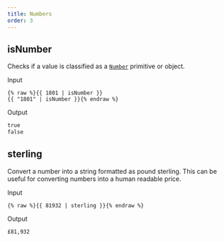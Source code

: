 ```yaml
---
title: Numbers
order: 3
---
```


## isNumber

Checks if a value is classified as a [`Number`](https://developer.mozilla.org/en-US/docs/Web/JavaScript/Reference/Global_Objects/Number) primitive or object.

Input

```njk
{% raw %}{{ 1801 | isNumber }}
{{ "1801" | isNumber }}{% endraw %}
```

Output

```html
true
false
```

## sterling

Convert a number into a string formatted as pound sterling. This can be useful for converting numbers into a human readable price.

Input

```njk
{% raw %}{{ 81932 | sterling }}{% endraw %}
```

Output

```html
£81,932
```
